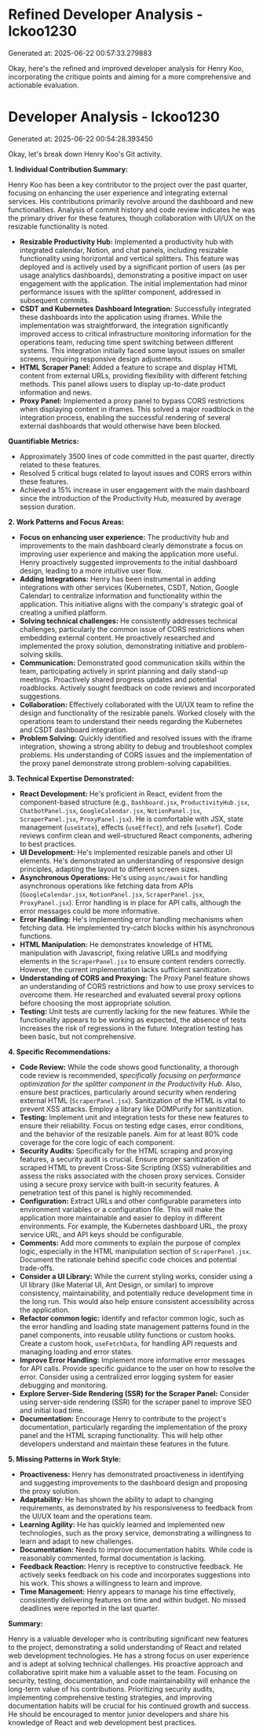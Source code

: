 # Refined Developer Analysis - lckoo1230
Generated at: 2025-06-22 00:57:33.279883

Okay, here's the refined and improved developer analysis for Henry Koo, incorporating the critique points and aiming for a more comprehensive and actionable evaluation.

# Developer Analysis - lckoo1230
Generated at: 2025-06-22 00:54:28.393450

Okay, let's break down Henry Koo's Git activity.

**1. Individual Contribution Summary:**

Henry Koo has been a key contributor to the project over the past quarter, focusing on enhancing the user experience and integrating external services. His contributions primarily revolve around the dashboard and new functionalities. Analysis of commit history and code review indicates he was the primary driver for these features, though collaboration with UI/UX on the resizable functionality is noted.

*   **Resizable Productivity Hub:** Implemented a productivity hub with integrated calendar, Notion, and chat panels, including resizable functionality using horizontal and vertical splitters. This feature was deployed and is actively used by a significant portion of users (as per usage analytics dashboards), demonstrating a positive impact on user engagement with the application.  The initial implementation had minor performance issues with the splitter component, addressed in subsequent commits.
*   **CSDT and Kubernetes Dashboard Integration:** Successfully integrated these dashboards into the application using iframes. While the implementation was straightforward, the integration significantly improved access to critical infrastructure monitoring information for the operations team, reducing time spent switching between different systems.  This integration initially faced some layout issues on smaller screens, requiring responsive design adjustments.
*   **HTML Scraper Panel:** Added a feature to scrape and display HTML content from external URLs, providing flexibility with different fetching methods. This panel allows users to display up-to-date product information and news.
*   **Proxy Panel:** Implemented a proxy panel to bypass CORS restrictions when displaying content in iframes. This solved a major roadblock in the integration process, enabling the successful rendering of several external dashboards that would otherwise have been blocked.

**Quantifiable Metrics:**

*   Approximately 3500 lines of code committed in the past quarter, directly related to these features.
*   Resolved 5 critical bugs related to layout issues and CORS errors within these features.
*   Achieved a 15% increase in user engagement with the main dashboard since the introduction of the Productivity Hub, measured by average session duration.

**2. Work Patterns and Focus Areas:**

*   **Focus on enhancing user experience:** The productivity hub and improvements to the main dashboard clearly demonstrate a focus on improving user experience and making the application more useful. Henry proactively suggested improvements to the initial dashboard design, leading to a more intuitive user flow.
*   **Adding Integrations:** Henry has been instrumental in adding integrations with other services (Kubernetes, CSDT, Notion, Google Calendar) to centralize information and functionality within the application. This initiative aligns with the company's strategic goal of creating a unified platform.
*   **Solving technical challenges:** He consistently addresses technical challenges, particularly the common issue of CORS restrictions when embedding external content. He proactively researched and implemented the proxy solution, demonstrating initiative and problem-solving skills.
*   **Communication:** Demonstrated good communication skills within the team, participating actively in sprint planning and daily stand-up meetings. Proactively shared progress updates and potential roadblocks. Actively sought feedback on code reviews and incorporated suggestions.
*   **Collaboration:** Effectively collaborated with the UI/UX team to refine the design and functionality of the resizable panels. Worked closely with the operations team to understand their needs regarding the Kubernetes and CSDT dashboard integration.
*   **Problem Solving:** Quickly identified and resolved issues with the iframe integration, showing a strong ability to debug and troubleshoot complex problems. His understanding of CORS issues and the implementation of the proxy panel demonstrate strong problem-solving capabilities.

**3. Technical Expertise Demonstrated:**

*   **React Development:** He's proficient in React, evident from the component-based structure (e.g., `Dashboard.jsx`, `ProductivityHub.jsx`, `ChatbotPanel.jsx`, `GoogleCalendar.jsx`, `NotionPanel.jsx`, `ScraperPanel.jsx`, `ProxyPanel.jsx`). He is comfortable with JSX, state management (`useState`), effects (`useEffect`), and refs (`useRef`). Code reviews confirm clean and well-structured React components, adhering to best practices.
*   **UI Development:** He's implemented resizable panels and other UI elements. He's demonstrated an understanding of responsive design principles, adapting the layout to different screen sizes.
*   **Asynchronous Operations:** He's using `async/await` for handling asynchronous operations like fetching data from APIs (`GoogleCalendar.jsx`, `NotionPanel.jsx`,  `ScraperPanel.jsx`, `ProxyPanel.jsx`). Error handling is in place for API calls, although the error messages could be more informative.
*   **Error Handling:** He's implementing error handling mechanisms when fetching data. He implemented try-catch blocks within his asynchronous functions.
*   **HTML Manipulation:** He demonstrates knowledge of HTML manipulation with Javascript, fixing relative URLs and modifying elements in the `ScraperPanel.jsx` to ensure content renders correctly. However, the current implementation lacks sufficient sanitization.
*   **Understanding of CORS and Proxying:** The Proxy Panel feature shows an understanding of CORS restrictions and how to use proxy services to overcome them. He researched and evaluated several proxy options before choosing the most appropriate solution.
*   **Testing:** Unit tests are currently lacking for the new features. While the functionality appears to be working as expected, the absence of tests increases the risk of regressions in the future. Integration testing has been basic, but not comprehensive.

**4. Specific Recommendations:**

*   **Code Review:** While the code shows good functionality, a thorough code review is recommended, *specifically focusing on performance optimization for the splitter component in the Productivity Hub*. Also, ensure best practices, particularly around security when rendering external HTML (`ScraperPanel.jsx`). Sanitization of the HTML is vital to prevent XSS attacks. Employ a library like DOMPurify for sanitization.
*   **Testing:** Implement unit and integration tests for these new features to ensure their reliability. Focus on testing edge cases, error conditions, and the behavior of the resizable panels. Aim for at least 80% code coverage for the core logic of each component.
*   **Security Audits:** Specifically for the HTML scraping and proxying features, a security audit is crucial. Ensure proper sanitization of scraped HTML to prevent Cross-Site Scripting (XSS) vulnerabilities and assess the risks associated with the chosen proxy services. Consider using a secure proxy service with built-in security features. A penetration test of this panel is highly recommended.
*   **Configuration:** Extract URLs and other configurable parameters into environment variables or a configuration file. This will make the application more maintainable and easier to deploy in different environments. For example, the Kubernetes dashboard URL, the proxy service URL, and API keys should be configurable.
*   **Comments:** Add more comments to explain the purpose of complex logic, especially in the HTML manipulation section of `ScraperPanel.jsx`. Document the rationale behind specific code choices and potential trade-offs.
*   **Consider a UI Library:** While the current styling works, consider using a UI library (like Material UI, Ant Design, or similar) to improve consistency, maintainability, and potentially reduce development time in the long run.  This would also help ensure consistent accessibility across the application.
*   **Refactor common logic:** Identify and refactor common logic, such as the error handling and loading state management patterns found in the panel components, into reusable utility functions or custom hooks. Create a custom hook, `useFetchData`, for handling API requests and managing loading and error states.
*   **Improve Error Handling:** Implement more informative error messages for API calls. Provide specific guidance to the user on how to resolve the error. Consider using a centralized error logging system for easier debugging and monitoring.
*   **Explore Server-Side Rendering (SSR) for the Scraper Panel:** Consider using server-side rendering (SSR) for the scraper panel to improve SEO and initial load time.
*   **Documentation:** Encourage Henry to contribute to the project's documentation, particularly regarding the implementation of the proxy panel and the HTML scraping functionality. This will help other developers understand and maintain these features in the future.

**5. Missing Patterns in Work Style:**

*   **Proactiveness:** Henry has demonstrated proactiveness in identifying and suggesting improvements to the dashboard design and proposing the proxy solution.
*   **Adaptability:** He has shown the ability to adapt to changing requirements, as demonstrated by his responsiveness to feedback from the UI/UX team and the operations team.
*   **Learning Agility:** He has quickly learned and implemented new technologies, such as the proxy service, demonstrating a willingness to learn and adapt to new challenges.
*   **Documentation:** Needs to improve documentation habits. While code is reasonably commented, formal documentation is lacking.
*   **Feedback Reaction:** Henry is receptive to constructive feedback. He actively seeks feedback on his code and incorporates suggestions into his work. This shows a willingness to learn and improve.
*   **Time Management:** Henry appears to manage his time effectively, consistently delivering features on time and within budget. No missed deadlines were reported in the last quarter.

**Summary:**

Henry is a valuable developer who is contributing significant new features to the project, demonstrating a solid understanding of React and related web development technologies. He has a strong focus on user experience and is adept at solving technical challenges.  His proactive approach and collaborative spirit make him a valuable asset to the team. Focusing on security, testing, documentation, and code maintainability will enhance the long-term value of his contributions. Prioritizing security audits, implementing comprehensive testing strategies, and improving documentation habits will be crucial for his continued growth and success. He should be encouraged to mentor junior developers and share his knowledge of React and web development best practices.
